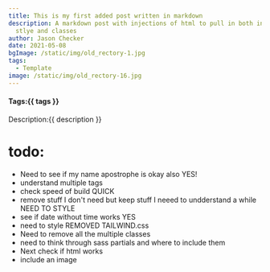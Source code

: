 ```yaml
---
title: This is my first added post written in markdown
description: A markdown post with injections of html to pull in both in-line
  stlye and classes
author: Jason Checker
date: 2021-05-08
bgImage: /static/img/old_rectory-1.jpg
tags:
  - Template
image: /static/img/old_rectory-16.jpg
---
```


#### Tags:{{ tags }}

<quote>Description:{{ description }}</quote>

# todo:

- Need to see if my name apostrophe is okay also YES!
- understand multiple tags
- check speed of build QUICK
- remove stuff I don't need but keep stuff I neeed to undderstand a while NEED
  TO STYLE
- see if date without time works YES
- need to style REMOVED TAILWIND.css
- Need to remove all the multiple classes
- need to think through sass partials and where to include them
- Next check if html works
- include an image
</section>
